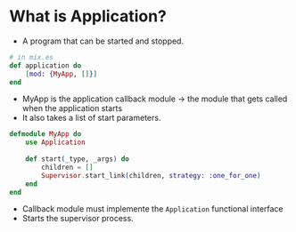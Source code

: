 # What is Application?
- A program that can be started and stopped.

```elixir
# in mix.es
def application do
	[mod: {MyApp, []}]
end
```
- MyApp is the application callback module -> the module that gets called when the application starts
- It also takes a list of start parameters. 

```elixir
defmodule MyApp do
	use Application
	
	def start(_type, _args) do
		children = []
		Supervisor.start_link(children, strategy: :one_for_one)
	end
end
```
- Callback module must implemente the `Application` functional interface
- Starts the supervisor process.